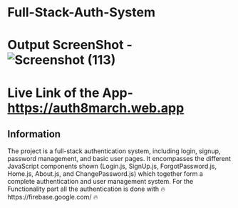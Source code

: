 # Full-Stack-Auth-System 
# Output ScreenShot -![Screenshot (113)](https://github.com/user-attachments/assets/0ad89ff2-c424-4500-aeae-5762ab3ba21e)
# Live Link of the App- https://auth8march.web.app
<h2>Information</h2>
<p>The project is a full-stack authentication system, including login, signup, password management, and basic user pages. It encompasses the different JavaScript components shown (Login.js, SignUp.js, ForgotPassword.js, Home.js, About.js, and ChangePassword.js) which together form a complete authentication and user management system.
For the Functionality part all the authentication is done with 🔥https://firebase.google.com/ 🔥</p>
